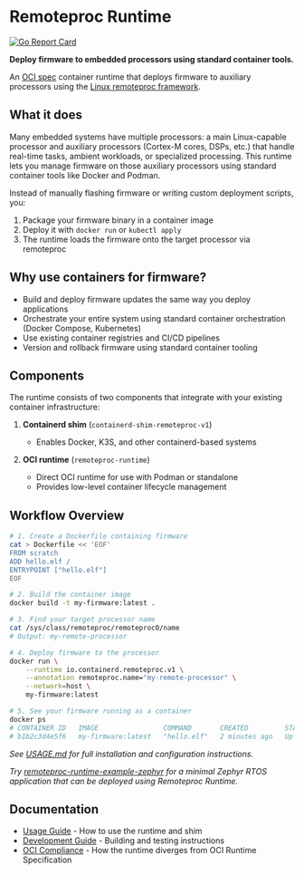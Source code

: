 # Remoteproc Runtime

[![Go Report Card](https://goreportcard.com/badge/github.com/arm/remoteproc-runtime)](https://goreportcard.com/report/github.com/arm/remoteproc-runtime)

**Deploy firmware to embedded processors using standard container tools.**

An [OCI spec](https://github.com/opencontainers/runtime-spec) container runtime that deploys firmware to auxiliary processors using the [Linux remoteproc framework](https://docs.kernel.org/staging/remoteproc.html#introduction).

## What it does

Many embedded systems have multiple processors: a main Linux-capable processor and auxiliary processors (Cortex-M cores, DSPs, etc.) that handle real-time tasks, ambient workloads, or specialized processing. This runtime lets you manage firmware on those auxiliary processors using standard container tools like Docker and Podman.

Instead of manually flashing firmware or writing custom deployment scripts, you:

1. Package your firmware binary in a container image
2. Deploy it with `docker run` or `kubectl apply`
3. The runtime loads the firmware onto the target processor via remoteproc

## Why use containers for firmware?

- Build and deploy firmware updates the same way you deploy applications
- Orchestrate your entire system using standard container orchestration (Docker Compose, Kubernetes)
- Use existing container registries and CI/CD pipelines
- Version and rollback firmware using standard container tooling

## Components

The runtime consists of two components that integrate with your existing container infrastructure:

1. **Containerd shim** (`containerd-shim-remoteproc-v1`)
   - Enables Docker, K3S, and other containerd-based systems

1. **OCI runtime** (`remoteproc-runtime`)
   - Direct OCI runtime for use with Podman or standalone
   - Provides low-level container lifecycle management

## Workflow Overview

```bash
# 1. Create a Dockerfile containing firmware
cat > Dockerfile << 'EOF'
FROM scratch
ADD hello.elf /
ENTRYPOINT ["hello.elf"]
EOF

# 2. Build the container image
docker build -t my-firmware:latest .

# 3. Find your target processor name
cat /sys/class/remoteproc/remoteproc0/name
# Output: my-remote-processor

# 4. Deploy firmware to the processor
docker run \
    --runtime io.containerd.remoteproc.v1 \
    --annotation remoteproc.name="my-remote-processor" \
    --network=host \
    my-firmware:latest

# 5. See your firmware running as a container
docker ps
# CONTAINER ID   IMAGE                COMMAND       CREATED         STATUS         NAMES
# b1b2c3d4e5f6   my-firmware:latest   "hello.elf"   2 minutes ago   Up 2 minutes   brave_tesla
```

_See [USAGE.md](docs/USAGE.md) for full installation and configuration instructions._

_Try [remoteproc-runtime-example-zephyr](https://github.com/arm/remoteproc-runtime-example-zephyr/) for a minimal Zephyr RTOS application that can be deployed using Remoteproc Runtime._

## Documentation

- [Usage Guide](docs/USAGE.md) - How to use the runtime and shim
- [Development Guide](docs/DEVELOPMENT.md) - Building and testing instructions
- [OCI Compliance](docs/OCI_COMPLIANCE.md) - How the runtime diverges from OCI Runtime Specification
